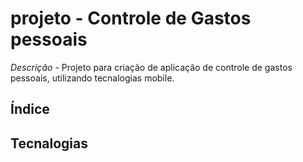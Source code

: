 # projeto - Controle de Gastos pessoais

*Descrição* - Projeto para criação de aplicação de controle de gastos pessoais, utilizando tecnalogias mobile.

## Índice 

## Tecnalogias

